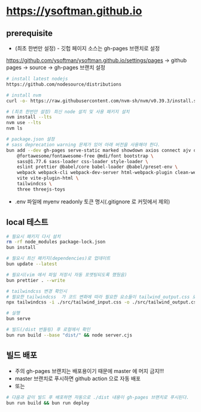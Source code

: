 # <https://ysoftman.github.io>

## prerequisite

- (최초 한번만 설정) - 깃헙 페이지 소스는 gh-pages 브랜치로 설정

<https://github.com/ysoftman/ysoftman.github.io/settings/pages>
-> github pages -> source -> gh-pages 브랜치 설정

```bash
# install latest nodejs
https://github.com/nodesource/distributions

# install nvm
curl -o- https://raw.githubusercontent.com/nvm-sh/nvm/v0.39.3/install.sh | bash

# (최초 한번만 설정) 최신 node 설치 및 사용 패키지 설치
nvm install --lts
nvm use --lts
nvm ls

# package.json 설정
# sass deprecation warning 문제가 있어 아래 버전을 사용해야 한다.
bun add --dev gh-pages serve-static marked showdown axios connect ajv dotenv \
    @fortawesome/fontawesome-free @mdi/font bootstrap \
    sass@1.77.6 sass-loader css-loader style-loader \
    eslint prettier @babel/core babel-loader @babel/preset-env \
    webpack webpack-cli webpack-dev-server html-webpack-plugin clean-webpack-plugin \
    vite vite-plugin-html \
    tailwindcss \
    three threejs-toys
```

- .env 파일에 myenv readonly 토큰 명시(.gitignore 로 커밋에서 제외)

## local 테스트

```bash
# 필요시 패키지 다시 설치
rm -rf node_modules package-lock.json
bun install

# 필요시 최신 패키지(dependencies)로 업데이트
bun update --latest

# 필요시(vim 에서 파일 저장시 자동 포맷팅되도록 했뒀음)
bun prettier . --write

# tailwindcss 변경 확인시
# 필요한 tailwindcss  가 코드 변화에 따라 필요한 요소들이 tailwind_output.css 로 실시간으로 생성되도록 띄워 둔다.
npx tailwindcss -i ./src/tailwind_input.css -o ./src/tailwind_output.css --watch

# 실행
bun serve

# 빌드(/dist 번들링) 후 로컬에서 확인
bun run build --base "dist/" && node server.cjs
```

## 빌드 배포

- 주의 gh-pages 브랜치는 배포용이기 때문에 master 에 머지 금지!!!
- master 브랜치로 푸시하면 github action 으로 자동 배포
- 또는

```bash
# 다음과 같이 빌드 후 배포하면 자동으로 ./dist 내용이 gh-pages 브랜치로 푸시된다.
bun run build && bun run deploy
```
